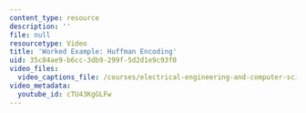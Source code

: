 ```yaml
---
content_type: resource
description: ''
file: null
resourcetype: Video
title: 'Worked Example: Huffman Encoding'
uid: 35c84ae9-b6cc-3db9-299f-5d2d1e9c93f0
video_files:
  video_captions_file: /courses/electrical-engineering-and-computer-science/6-004-computation-structures-spring-2017/c1/c1s2/c1s2v12/worked-example-huffman-encoding/cTU43KgGLFw.vtt
video_metadata:
  youtube_id: cTU43KgGLFw
---
```

